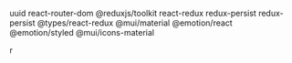uuid
react-router-dom
@reduxjs/toolkit
react-redux
redux-persist
redux-persist
@types/react-redux
@mui/material @emotion/react @emotion/styled
@mui/icons-material

r
